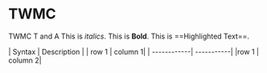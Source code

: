 # TWMC
TWMC T and A
This is *italics*.
This is **Bold**.
This is ==Highlighted Text==.

| Syntax | Description |
| row 1 | column 1|
| ------------| -----------|
|row 1 | column 2|
